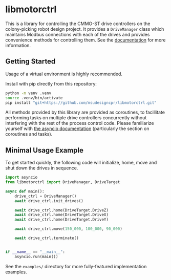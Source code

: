 # libmotorctrl

This is a library for controlling the CMMO-ST drive controllers on the
colony-picking robot design project. It provides a `DriveManager` class which
maintains Modbus connections with each of the drives and provides convenience
methods for controlling them. See the [documentation][apidocs] for more
information.

[apidocs]: https://msudesigncpr.github.io/libmotorctrl/drive_manager.html

## Getting Started

Usage of a virtual environment is highly recommended.

Install with pip directly from this repository:

```sh
python -m venv .venv
source .venv/bin/activate
pip install "git+https://github.com/msudesigncpr/libmotorctrl.git"
```

All methods provided by this library are provided as coroutines, to
facillitate performing tasks on multiple drive controllers
concurrently without interfering with the rest of the process control
code. Please familiarize yourself with [the asyncio
documentation][asyncdocs] (particularly the section on coroutines and
tasks).

[asyncdocs]: https://docs.python.org/3/library/asyncio.html

## Minimal Usage Example

To get started quickly, the following code will initialize, home, move
and shut down the drives in sequence.

```python
import asyncio
from libmotorctrl import DriveManager, DriveTarget

async def main():
    drive_ctrl = DriveManager()
    await drive_ctrl.init_drives()

    await drive_ctrl.home(DriveTarget.DriveZ)
    await drive_ctrl.home(DriveTarget.DriveX)
    await drive_ctrl.home(DriveTarget.DriveY)

    await drive_ctrl.move(150_000, 100_000, 90_000)

    await drive_ctrl.terminate()


if __name__ == "__main__":
    asyncio.run(main())
```

See the `examples/` directory for more fully-featured implementation
examples.
